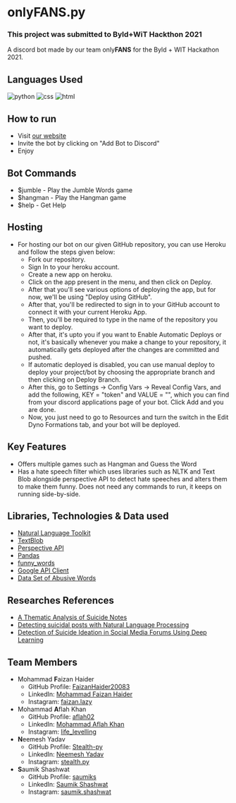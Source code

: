 # onlyFANS.py
### This project was submitted to Byld+WiT Hackthon 2021
A discord bot made by our team only**FANS** for the Byld + WIT Hackathon 2021.

## Languages Used
<img src = "https://img.shields.io/badge/python%20-%236C0101.svg?style=for-the-badge&logo=python&logoColor=white" alt="python"/> <img src = "https://img.shields.io/badge/CSS-239120?&style=for-the-badge&logo=css3&logoColor=white" alt = "css"/> <img src = "https://img.shields.io/badge/HTML-orange?style=for-the-badge&logo=html5&logoColor=white" alt = "html"/>

## How to run
- Visit [our website](https://stealth-py.github.io/onlyFANS.py/Website/hackathon.html)
- Invite the bot by clicking on "Add Bot to Discord"
- Enjoy

## Bot Commands
- $jumble - Play the Jumble Words game
- $hangman - Play the Hangman game
- $help - Get Help

## Hosting
- For hosting our bot on our given GitHub repository, you can use Heroku and follow the steps given below:
  - Fork our repository.
  - Sign In to your heroku account.
  - Create a new app on heroku.
  - Click on the app present in the menu, and then click on Deploy.
  - After that you'll see various options of deploying the app, but for now, we'll be using "Deploy using GitHub".
  - After that, you'll be redirected to sign in to your GitHub account to connect it with your current Heroku App.
  - Then, you'll be required to type in the name of the repository you want to deploy.
  - After that, it's upto you if you want to Enable Automatic Deploys or not, it's basically whenever you make a change to your repository, it automatically gets deployed after the changes are committed and pushed.
  - If automatic deployed is disabled, you can use manual deploy to deploy your project/bot by choosing the appropriate branch and then clicking on Deploy Branch.
  - After this, go to Settings -> Config Vars -> Reveal Config Vars, and add the following, KEY = "token" and VALUE = "<your-discord-bot-token>", which you can find from your discord applications page of your bot. Click Add and you are done.
  - Now, you just need to go to Resources and turn the switch in the Edit Dyno Formations tab, and your bot will be deployed.

## Key Features
- Offers multiple games such as Hangman and Guess the Word
- Has a hate speech filter which uses libraries such as NLTK and Text Blob alongside perspective API to detect hate speeches and alters them to make them funny. Does not need any commands to run, it keeps on running side-by-side.

## Libraries, Technologies & Data used
- [Natural Language Toolkit](https://www.nltk.org/)
- [TextBlob](https://textblob.readthedocs.io/en/dev/)
- [Perspective API](https://www.perspectiveapi.com/)
- [Pandas](https://pandas.pydata.org/)
- [funny_words](https://github.com/sethblack/funny-words)
- [Google API Client](https://pypi.org/project/google-api-python-client/)
- [Data Set of Abusive Words](https://github.com/uds-lsv/lexicon-of-abusive-words/blob/master/Lexicons/expandedLexicon.txt)

## Researches References
- [A Thematic Analysis of Suicide Notes](https://www.researchgate.net/publication/12748208_A_Thematic_Analysis_of_Suicide_Notes)
- [Detecting suicidal posts with Natural Language Processing](https://towardsdatascience.com/goodbye-world-4cc844197d51)
- [Detection of Suicide Ideation in Social Media Forums Using Deep Learning](https://www.mdpi.com/1999-4893/13/1/7/htm)

## Team Members
- Mohammad **F**aizan Haider
  - GitHub Profile: [FaizanHaider20083](https://github.com/FaizanHaider20083)
  - LinkedIn: [Mohammad Faizan Haider](https://www.linkedin.com/in/faizan-haider-ab65ba200/)
  - Instagram: [faizan.lazy](https://www.instagram.com/faizan.lazy/)
- Mohammad **A**flah Khan
  - GitHub Profile: [aflah02](https://github.com/aflah02)
  - LinkedIn: [Mohammad Aflah Khan](https://www.linkedin.com/in/mohammad-aflah-khan/)
  - Instagram: [life_levelling](https://www.instagram.com/life_levelling/)
- **N**eemesh Yadav
  - GitHub Profile: [Stealth-py](https://github.com/Stealth-py)
  - LinkedIn: [Neemesh Yadav](https://www.linkedin.com/in/neemesh-yadav-743baa1b8/)
  - Instagram: [stealth.py](https://www.instagram.com/stealth.py/)
- **S**aumik Shashwat
  - GitHub Profile: [saumiks](https://github.com/saumiks)
  - LinkedIn: [Saumik Shashwat](https://www.linkedin.com/in/saumiks/)
  - Instagram: [saumik.shashwat](https://www.instagram.com/saumik.shashwat/)
